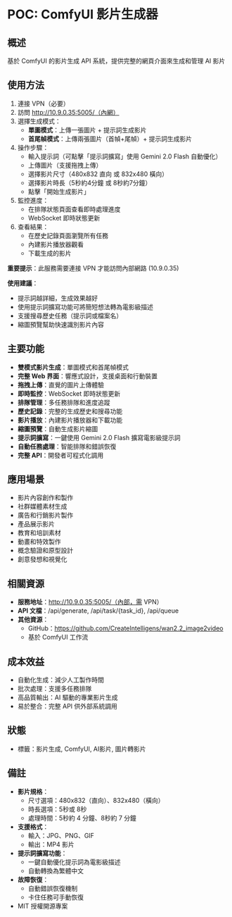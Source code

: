 # POC: ComfyUI 影片生成器

## 概述
基於 ComfyUI 的影片生成 API 系統，提供完整的網頁介面來生成和管理 AI 影片

## 使用方法
1. 連接 VPN（必要）
2. 訪問 http://10.9.0.35:5005/（內網）
3. 選擇生成模式：
   - **單圖模式**：上傳一張圖片 + 提示詞生成影片
   - **首尾幀模式**：上傳兩張圖片（首幀+尾幀）+ 提示詞生成影片
4. 操作步驟：
   - 輸入提示詞（可點擊「提示詞擴寫」使用 Gemini 2.0 Flash 自動優化）
   - 上傳圖片（支援拖拽上傳）
   - 選擇影片尺寸（480x832 直向 或 832x480 橫向）
   - 選擇影片時長（5秒約4分鐘 或 8秒約7分鐘）
   - 點擊「開始生成影片」
5. 監控進度：
   - 在排隊狀態頁面查看即時處理進度
   - WebSocket 即時狀態更新
6. 查看結果：
   - 在歷史記錄頁面瀏覽所有任務
   - 內建影片播放器觀看
   - 下載生成的影片

**重要提示**：此服務需要連接 VPN 才能訪問內部網路 (10.9.0.35)

**使用建議**：
- 提示詞越詳細，生成效果越好
- 使用提示詞擴寫功能可將簡短想法轉為電影級描述
- 支援搜尋歷史任務（提示詞或檔案名）
- 縮圖預覽幫助快速識別影片內容

## 主要功能
- **雙模式影片生成**：單圖模式和首尾幀模式
- **完整 Web 界面**：響應式設計，支援桌面和行動裝置
- **拖拽上傳**：直覺的圖片上傳體驗
- **即時監控**：WebSocket 即時狀態更新
- **排隊管理**：多任務排隊和進度追蹤
- **歷史記錄**：完整的生成歷史和搜尋功能
- **影片播放**：內建影片播放器和下載功能
- **縮圖預覽**：自動生成影片縮圖
- **提示詞擴寫**：一鍵使用 Gemini 2.0 Flash 擴寫電影級提示詞
- **自動任務處理**：智能排隊和錯誤恢復
- **完整 API**：開發者可程式化調用

## 應用場景
- 影片內容創作和製作
- 社群媒體素材生成
- 廣告和行銷影片製作
- 產品展示影片
- 教育和培訓素材
- 動畫和特效製作
- 概念驗證和原型設計
- 創意發想和視覺化

## 相關資源
- **服務地址**：http://10.9.0.35:5005/（內部，需 VPN）
- **API 文檔**：/api/generate, /api/task/{task_id}, /api/queue
- **其他資源**：
  - GitHub：https://github.com/CreateIntelligens/wan2.2_image2video
  - 基於 ComfyUI 工作流

## 成本效益
- 自動化生成：減少人工製作時間
- 批次處理：支援多任務排隊
- 高品質輸出：AI 驅動的專業影片生成
- 易於整合：完整 API 供外部系統調用

## 狀態
- 標籤：影片生成, ComfyUI, AI影片, 圖片轉影片

## 備註
- **影片規格**：
  - 尺寸選項：480x832（直向）、832x480（橫向）
  - 時長選項：5秒或 8秒
  - 處理時間：5秒約 4 分鐘、8秒約 7 分鐘
- **支援格式**：
  - 輸入：JPG、PNG、GIF
  - 輸出：MP4 影片
- **提示詞擴寫功能**：
  - 一鍵自動優化提示詞為電影級描述
  - 自動轉換為繁體中文
- **故障恢復**：
  - 自動錯誤恢復機制
  - 卡住任務可手動恢復
- MIT 授權開源專案

